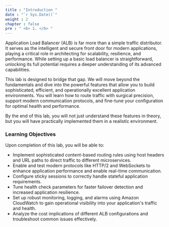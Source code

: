 ```yaml
---
title : "Introduction "
date : "`r Sys.Date()`"
weight : 2
chapter : false
pre : " <b> 1. </b> "
---
```


Application Load Balancer (ALB) is far more than a simple traffic distributor. It serves as the intelligent and secure front door for modern applications, playing a critical role in architecting for scalability, resilience, and performance. While setting up a basic load balancer is straightforward, unlocking its full potential requires a deeper understanding of its advanced capabilities.

This lab is designed to bridge that gap. We will move beyond the fundamentals and dive into the powerful features that allow you to build sophisticated, efficient, and operationally excellent application environments. You will learn how to route traffic with surgical precision, support modern communication protocols, and fine-tune your configuration for optimal health and performance.

By the end of this lab, you will not just understand these features in theory, but you will have practically implemented them in a realistic environment.

### Learning Objectives

Upon completion of this lab, you will be able to:

- Implement sophisticated content-based routing rules using host headers and URL paths to direct traffic to different microservices.
- Enable and test modern protocols like HTTP/2 and WebSockets to enhance application performance and enable real-time communication.
- Configure sticky sessions to correctly handle stateful application requirements.
- Tune health check parameters for faster failover detection and increased application resilience.
- Set up robust monitoring, logging, and alarms using Amazon CloudWatch to gain operational visibility into your application's traffic and health.
- Analyze the cost implications of different ALB configurations and troubleshoot common issues effectively.